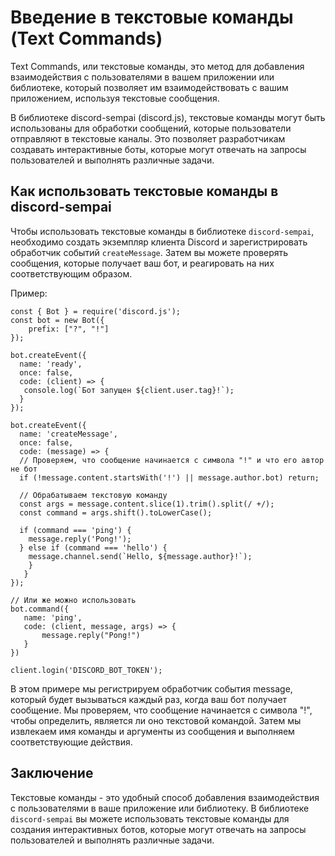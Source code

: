 # Введение в текстовые команды (Text Commands)
Text Commands, или текстовые команды, это метод для добавления взаимодействия с пользователями в вашем приложении или библиотеке, который позволяет им взаимодействовать с вашим приложением, используя текстовые сообщения.

В библиотеке discord-sempai (discord.js), текстовые команды могут быть использованы для обработки сообщений, которые пользователи отправляют в текстовые каналы. Это позволяет разработчикам создавать интерактивные боты, которые могут отвечать на запросы пользователей и выполнять различные задачи.

## Как использовать текстовые команды в discord-sempai

Чтобы использовать текстовые команды в библиотеке `discord-sempai`, необходимо создать экземпляр клиента Discord и зарегистрировать обработчик событий `createMessage`. Затем вы можете проверять сообщения, которые получает ваш бот, и реагировать на них соответствующим образом.

Пример:

```
const { Bot } = require('discord.js');
const bot = new Bot({
    prefix: ["?", "!"]
});

bot.createEvent({
  name: 'ready',
  once: false,
  code: (client) => {
   console.log(`Бот запущен ${client.user.tag}!`);
  }
});

bot.createEvent({
  name: 'createMessage',
  once: false,
  code: (message) => {
  // Проверяем, что сообщение начинается с символа "!" и что его автор не бот
  if (!message.content.startsWith('!') || message.author.bot) return;

  // Обрабатываем текстовую команду
  const args = message.content.slice(1).trim().split(/ +/);
  const command = args.shift().toLowerCase();
  
  if (command === 'ping') {
    message.reply('Pong!');
  } else if (command === 'hello') {
    message.channel.send(`Hello, ${message.author}!`);
    }
   }
});

// Или же можно использовать
bot.command({
   name: 'ping',
   code: (client, message, args) => {
       message.reply("Pong!")
   }
})

client.login('DISCORD_BOT_TOKEN');
```

В этом примере мы регистрируем обработчик события message, который будет вызываться каждый раз, когда ваш бот получает сообщение. Мы проверяем, что сообщение начинается с символа "!", чтобы определить, является ли оно текстовой командой. Затем мы извлекаем имя команды и аргументы из сообщения и выполняем соответствующие действия.

## Заключение
Текстовые команды - это удобный способ добавления взаимодействия с пользователями в ваше приложение или библиотеку. В библиотеке `discord-sempai` вы можете использовать текстовые команды для создания интерактивных ботов, которые могут отвечать на запросы пользователей и выполнять различные задачи.